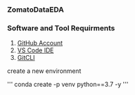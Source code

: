 ### ZomatoDataEDA
### Software and Tool Requirments
1. [GitHub Account](https://github.com/)
2. [VS Code IDE](https://code.visualstudio.com/)
3. [GitCLI](https://git-scm.com/book/en/v2/Getting-Started-The-Command-Line)


create a new environment

''' conda create -p venv python==3.7 -y '''